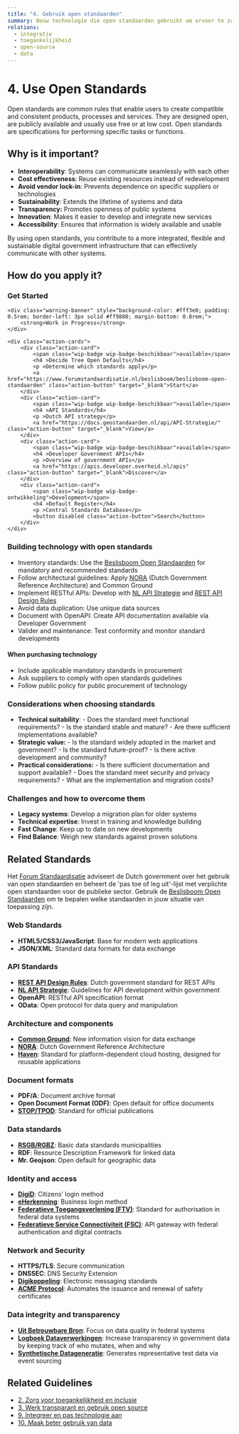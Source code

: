 ```yaml
---
title: "4. Gebruik open standaarden"
summary: Bouw technologie die open standaarden gebruikt om ervoor te zorgen dat je technologie werkt en communiceert met andere technologie.
relations:
  - integratie
  - toegankelijkheid
  - open-source
  - data
---
```


# 4. Use Open Standards

Open standards are common rules that enable users to create compatible and consistent products, processes and services. They are designed open, are publicly available and usually use free or at low cost. Open standards are specifications for performing specific tasks or functions.

## Why is it important?

- **Interoperability**: Systems can communicate seamlessly with each other
- **Cost effectiveness**: Reuse existing resources instead of redevelopment
- **Avoid vendor lock-in**: Prevents dependence on specific suppliers or technologies
- **Sustainability**: Extends the lifetime of systems and data
- **Transparency:** Promotes openness of public systems
- **Innovation**: Makes it easier to develop and integrate new services
- **Accessibility**: Ensures that information is widely available and usable

By using open standards, you contribute to a more integrated, flexible and sustainable digital government infrastructure that can effectively communicate with other systems.

## How do you apply it?

<div class="direct-aan-de-slag">
    <h3>Get Started</h3>

    <div class="warning-banner" style="background-color: #fff3e0; padding: 0.5rem; border-left: 3px solid #ff9800; margin-bottom: 0.8rem;">
        <strong>Work in Progress</strong>
    </div>

    <div class="action-cards">
        <div class="action-card">
            <span class="wip-badge wip-badge-beschikbaar">available</span>
            <h4 >Decide Tree Open Defaults</h4>
            <p >Determine which standards apply</p>
            <a href="https://www.forumstandaardisatie.nl/beslisboom/beslisboom-open-standaarden" class="action-button" target="_blank">Start</a>
        </div>
        <div class="action-card">
            <span class="wip-badge wip-badge-beschikbaar">available</span>
            <h4 >API Standards</h4>
            <p >Dutch API strategy</p>
            <a href="https://docs.geostandaarden.nl/api/API-Strategie/" class="action-button" target="_blank">View</a>
        </div>
        <div class="action-card">
            <span class="wip-badge wip-badge-beschikbaar">available</span>
            <h4 >Developer Government APIs</h4>
            <p >Overview of government APIs</p>
            <a href="https://apis.developer.overheid.nl/apis" class="action-button" target="_blank">Discover</a>
        </div>
        <div class="action-card">
            <span class="wip-badge wip-badge-ontwikkeling">Development</span>
            <h4 >Default Register</h4>
            <p >Central Standards Database</p>
            <button disabled class="action-button">Search</button>
        </div>
    </div>
</div>

### Building technology with open standards

- Inventory standards: Use the [Beslisboom Open Standaarden](https://www.forumstandaardisatie.nl/beslisboom/beslisboom-open-standaarden) for mandatory and recommended standards
- Follow architectural guidelines: Apply [NORA](https://www.noraonline.nl/wiki/NORA_online) (Dutch Government Reference Architecture) and Common Ground
- Implement RESTful APIs: Develop with [NL API Strategie](https://docs.geostandaarden.nl/api/API-Strategie/) and [REST API Design Rules](https://www.forumstandaardisatie.nl/open-standaarden/rest-api-design-rules)
- Avoid data duplication: Use unique data sources
- Document with OpenAPI: Create API documentation available via Developer Government
- Valider and maintenance: Test conformity and monitor standard developments

#### When purchasing technology

- Include applicable mandatory standards in procurement
- Ask suppliers to comply with open standards guidelines
- Follow public policy for public procurement of technology

### Considerations when choosing standards

- **Technical suitability**:
      - Does the standard meet functional requirements?
      - Is the standard stable and mature?
      - Are there sufficient implementations available?
- **Strategic value:**
      - Is the standard widely adopted in the market and government?
      - Is the standard future-proof?
      - Is there active development and community?
- **Practical considerations:**
      - Is there sufficient documentation and support available?
      - Does the standard meet security and privacy requirements?
      - What are the implementation and migration costs?

### Challenges and how to overcome them

- **Legacy systems**: Develop a migration plan for older systems
- **Technical expertise**: Invest in training and knowledge building
- **Fast Change**: Keep up to date on new developments
- **Find Balance**: Weigh new standards against proven solutions

## Related Standards

Het [Forum Standaardisatie](https://www.forumstandaardisatie.nl/) adviseert de Dutch government over het gebruik van open standaarden en beheert de 'pas toe of leg uit'-lijst met verplichte open standaarden voor de publieke sector. Gebruik de [Beslisboom Open Standaarden](https://www.forumstandaardisatie.nl/beslisboom/beslisboom-open-standaarden) om te bepalen welke standaarden in jouw situatie van toepassing zijn.

### Web Standards

- **HTML5/CSS3/JavaScript**: Base for modern web applications
- **JSON/XML**: Standard data formats for data exchange

### API Standards

- **[REST API Design Rules](https://www.forumstandaardisatie.nl/open-standaarden/rest-api-design-rules)**: Dutch government standard for REST APIs
- **[NL API Strategie](https://docs.geostandaarden.nl/api/API-Strategie/)**: Guidelines for API development within government
- **OpenAPI**: RESTful API specification format
- **OData**: Open protocol for data query and manipulation

### Architecture and components

- **[Common Ground](https://commonground.nl/)**: New information vision for data exchange
- **[NORA](https://www.noraonline.nl/)**: Dutch Government Reference Architecture
- **[Haven](https://digilab.overheid.nl/projecten/)**: Standard for platform-dependent cloud hosting, designed for reusable applications

### Document formats

- **PDF/A**: Document archive format
- **Open Document Format (ODF)**: Open default for office documents
- **[STOP/TPOD](https://standaarden.overheid.nl/stop)**: Standard for official publications

### Data standards

- **[RSGB/RGBZ](https://www.gemmaonline.nl/wiki/Hoofdpagina)**: Basic data standards municipalities
- **RDF**: Resource Description Framework for linked data
- **Mr. Geojson**: Open default for geographic data

### Identity and access

- **[DigiD](https://www.digid.nl/)**: Citizens' login method
- **[eHerkenning](https://www.eherkenning.nl/)**: Business login method
- **[Federatieve Toegangsverlening (FTV)](https://digilab.overheid.nl/projecten/)**: Standard for authorisation in federal data systems
- **[Federatieve Service Connectiviteit (FSC)](https://digilab.overheid.nl/projecten/)**: API gateway with federal authentication and digital contracts

### Network and Security

- **HTTPS/TLS**: Secure communication
- **DNSSEC**: DNS Security Extension
- **[Digikoppeling](https://www.logius.nl/diensten/digikoppeling)**: Electronic messaging standards
- **[ACME Protocol](https://digilab.overheid.nl/projecten/)**: Automates the issuance and renewal of safety certificates

### Data integrity and transparency

- **[Uit Betrouwbare Bron](https://digilab.overheid.nl/projecten/)**: Focus on data quality in federal systems
- **[Logboek Dataverwerkingen](https://digilab.overheid.nl/projecten/)**: Increase transparency in government data by keeping track of who mutates, when and why
- **[Synthetische Datageneratie](https://digilab.overheid.nl/projecten/)**: Generates representative test data via event sourcing

## Related Guidelines

- [2. Zorg voor toegankelijkheid en inclusie](../toegankelijkheid/index.md)
- [3. Werk transparant en gebruik open source](../open-source/index.md)
- [9. Integreer en pas technologie aan](../integratie/index.md)
- [10. Maak beter gebruik van data](../data/index.md)
